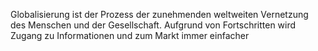 Globalisierung ist der Prozess der zunehmenden weltweiten Vernetzung des Menschen und der Gesellschaft. Aufgrund von Fortschritten wird Zugang zu Informationen und zum Markt immer einfacher 